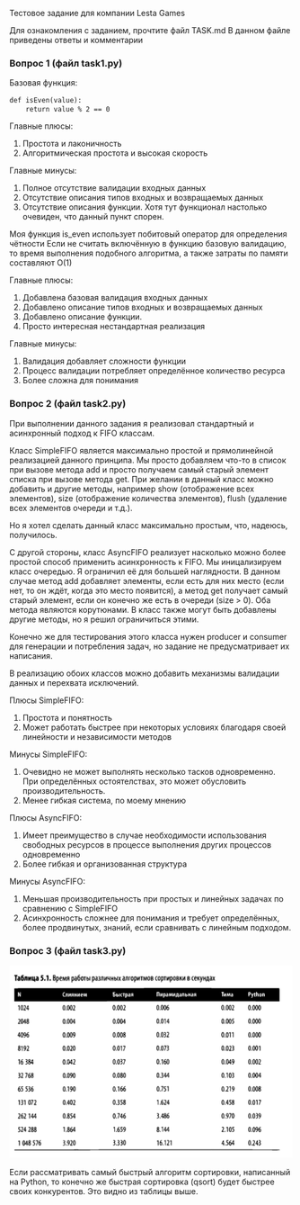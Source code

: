 Тестовое задание для компании Lesta Games

Для ознакомления с заданием, прочтите файл TASK.md
В данном файле приведены ответы и комментарии


### Вопрос 1 (файл task1.py)

Базовая функция:

    def isEven(value):
        return value % 2 == 0

Главные плюсы:
1) Простота и лаконичность
2) Алгоритмическая простота и высокая скорость

Главные минусы:
1) Полное отсутствие валидации входных данных
2) Отсутствие описания типов входных и возвращаемых данных
3) Отсутствие описания функции. Хотя тут функционал настолько очевиден, что данный пункт спорен.

Моя функция is_even использует побитовый оператор для определения чётности
Если не считать включённую в функцию базовую валидацию, то время выполнения подобного алгоритма,
а также затраты по памяти составляют О(1)

Главные плюсы:
1) Добавлена базовая валидация входных данных
2) Добавлено описание типов входных и возвращаемых данных
3) Добавлено описание функции.
4) Просто интересная нестандартная реализация

Главные минусы:
1) Валидация добавляет сложности функции
2) Процесс валидации потребляет определённое количество ресурса
3) Более сложна для понимания

### Вопрос 2 (файл task2.py)
При выполнении данного задания я реализовал стандартный и асинхронный подход к FIFO классам.

Класс SimpleFIFO является максимально простой и прямолинейной реализацией данного принципа.
Мы просто добавляем что-то в список при вызове метода add и просто получаем самый старый элемент
списка при вызове метода get. 
При желании в данный класс можно добавить и другие методы, например show (отображение всех элементов),
size (отображение количества элементов), flush (удаление всех элементов очереди и т.д.).

Но я хотел сделать данный класс максимально простым, что, надеюсь, получилось.

С другой стороны, класс AsyncFIFO реализует насколько можно более простой способ применить 
асинхронность к FIFO. Мы иницализируем класс очередью. Я ограничил её для большей наглядности.
В данном случае метод add добавляет элементы, если есть для них место (если нет, то он ждёт, когда это место появится), 
а метод get получает самый старый элемент,
если он конечно же есть в очереди (size > 0). Оба метода являются корутюнами. В класс также могут быть добавлены
другие методы, но я решил ограничиться этими.

Конечно же для тестирования этого класса нужен producer и consumer для генерации и потребления задач,
но задание не предусматривает их написания.

В реализацию обоих классов можно добавить механизмы валидации данных и перехвата исключений.

Плюсы SimpleFIFO:
1) Простота и понятность
2) Может работать быстрее при некоторых условиях благодаря своей линейности и независимости методов

Минусы SimpleFIFO:
1) Очевидно не может выполнять несколько тасков одновременно. При определённых остоятелствах, это может обусловить
производительность.
2) Менее гибкая система, по моему мнению

Плюсы AsyncFIFO:
1) Имеет преимущество в случае необходимости использования свободных ресурсов в процессе выполнения других процессов одновременно
2) Более гибкая и организованная структура

Минусы AsyncFIFO:
1) Меньшая производительность при простых и линейных задачах по сравнению с SimpleFIFO
2) Асинхронность сложнее для понимания и требует определённых, более продвинутых, знаний, если сравнивать с линейным подходом.

### Вопрос 3 (файл task3.py)


![img.png](img.png)

Если рассматривать самый быстрый алгоритм сортировки, написанный на Python,
то конечно же быстрая сортировка (qsort) будет быстрее своих конкурентов. Это видно из таблицы выше.



